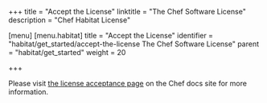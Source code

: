 +++
title = "Accept the License"
linktitle = "The Chef Software License"
description = "Chef Habitat License"

[menu]
  [menu.habitat]
    title = "Accept the License"
    identifier = "habitat/get_started/accept-the-license The Chef Software License"
    parent = "habitat/get_started"
    weight = 20

+++

Please visit <a href="https://docs.chef.io/chef_license_accept.html">the license acceptance page</a> on the Chef docs site for more information.

